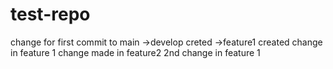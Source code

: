 # test-repo
change for first commit to main
->develop creted
->feature1 created
change in feature 1
change made in feature2
2nd change in feature 1
